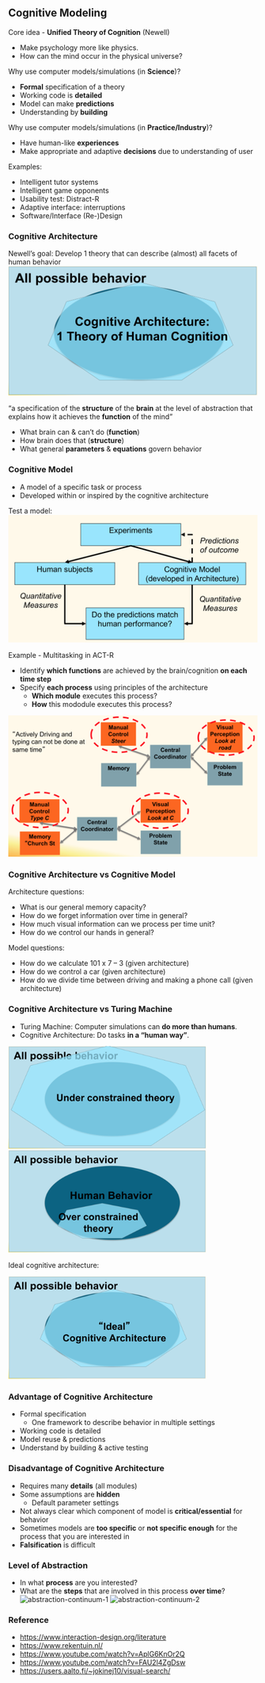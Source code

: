 ## Cognitive Modeling

Core idea - **Unified Theory of Cognition** (Newell)
* Make psychology more like physics.
* How can the mind occur in the physical universe?

Why use computer models/simulations (in **Science**)?
* **Formal** specification of a theory
* Working code is **detailed**
* Model can make **predictions**
* Understanding by **building**

Why use computer models/simulations (in **Practice/Industry**)?
* Have human-like **experiences**
* Make appropriate and adaptive **decisions** due to understanding of user

Examples:
* Intelligent tutor systems
* Intelligent game opponents
* Usability test:  Distract-R
* Adaptive interface: interruptions
* Software/Interface (Re-)Design

### Cognitive Architecture

Newell’s goal: Develop 1 theory that can describe (almost) all facets of human behavior
![cognitive-architecture](./pix/cognitive-architecture.png)

“a specification of the **structure** of the **brain** at the level of abstraction that explains how it achieves the **function** of the mind”
* What brain can & can’t do (**function**)
* How brain does that (**structure**)
* What general **parameters** & **equations** govern behavior

### Cognitive Model

* A model of a specific task or process
* Developed within or inspired by the cognitive architecture

Test a model:
![test-model](./pix/test-model.png)

Example - Multitasking in ACT-R
* Identify **which functions** are achieved by the brain/cognition **on each time step**
* Specify **each process** using principles of the architecture
	* **Which module** executes this process?
	* **How** this mododule executes this process?

![multitasking-in-act-r](./pix/multitasking-in-act-r.png)

### Cognitive Architecture vs Cognitive Model

Architecture questions:
* What is our general memory capacity?
* How do we forget information over time in general?
* How much visual information can we process per time unit?
*  How do we control our hands in general?

Model questions:
* How do we calculate 101 x 7 – 3 (given architecture)
* How do we control a car (given architecture)
* How do we divide time between driving and making a phone call (given architecture)

### Cognitive Architecture vs Turing Machine

* Turing Machine: Computer simulations can **do more than humans**.
* Cognitive Architecture: Do tasks **in a “human way”**.

<p float="left">
	<img src="./pix/under-constrained-theory.png" width="400" />
	<img src="./pix/over-constrained-theory.png" width="400" />
</p>

Ideal cognitive architecture:
<p float="left">
	<img src="./pix/ideal-cognitive-architecture.png" width="400" />
</p>

### Advantage of Cognitive Architecture

* Formal specification
	* One framework to describe behavior in multiple settings
* Working code is detailed
* Model reuse & predictions
* Understand by building & active testing

### Disadvantage of Cognitive Architecture

* Requires many **details** (all modules)
* Some assumptions are **hidden**
	* Default parameter settings
* Not always clear which component of model is **critical/essential** for behavior
* Sometimes models are **too specific** or **not specific enough** for the process that you are interested in
* **Falsification** is difficult

### Level of Abstraction

* In what **process** are you interested?
* What are the **steps** that are involved in this process **over time**?
![abstraction-continuum-1](./pix/aabstraction-continuum-1.png)
![abstraction-continuum-2](./pix/aabstraction-continuum-2.png)

### Reference

* https://www.interaction-design.org/literature
* https://www.rekentuin.nl/
* https://www.youtube.com/watch?v=AplG6KnOr2Q
* https://www.youtube.com/watch?v=FAU2l4ZgDsw
* https://users.aalto.fi/~jokinej10/visual-search/

